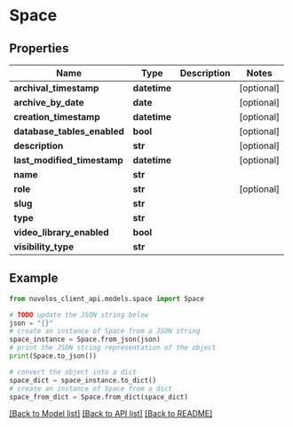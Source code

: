 # Space


## Properties

Name | Type | Description | Notes
------------ | ------------- | ------------- | -------------
**archival_timestamp** | **datetime** |  | [optional] 
**archive_by_date** | **date** |  | [optional] 
**creation_timestamp** | **datetime** |  | [optional] 
**database_tables_enabled** | **bool** |  | [optional] 
**description** | **str** |  | [optional] 
**last_modified_timestamp** | **datetime** |  | [optional] 
**name** | **str** |  | 
**role** | **str** |  | [optional] 
**slug** | **str** |  | 
**type** | **str** |  | 
**video_library_enabled** | **bool** |  | 
**visibility_type** | **str** |  | 

## Example

```python
from nuvolos_client_api.models.space import Space

# TODO update the JSON string below
json = "{}"
# create an instance of Space from a JSON string
space_instance = Space.from_json(json)
# print the JSON string representation of the object
print(Space.to_json())

# convert the object into a dict
space_dict = space_instance.to_dict()
# create an instance of Space from a dict
space_from_dict = Space.from_dict(space_dict)
```
[[Back to Model list]](../README.md#documentation-for-models) [[Back to API list]](../README.md#documentation-for-api-endpoints) [[Back to README]](../README.md)


